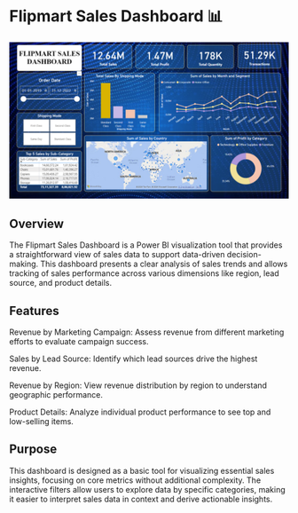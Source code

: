 # Flipmart Sales Dashboard 📊
![flipmart Sales DB](https://github.com/Shaikh-areeb/FlipMart-Sales-Dashboard/blob/main/Screenshot%202024-12-04%20210604.png)

## Overview

The Flipmart Sales Dashboard is a Power BI visualization tool that provides a straightforward view of sales data to support data-driven decision-making. 
This dashboard presents a clear analysis of sales trends and allows tracking of sales performance across various dimensions like region, lead source, and product details.

## Features

Revenue by Marketing Campaign: Assess revenue from different marketing efforts to evaluate campaign success.

Sales by Lead Source: Identify which lead sources drive the highest revenue.

Revenue by Region: View revenue distribution by region to understand geographic performance.

Product Details: Analyze individual product performance to see top and low-selling items.

## Purpose

This dashboard is designed as a basic tool for visualizing essential sales insights, focusing on core metrics without additional complexity. 
The interactive filters allow users to explore data by specific categories, making it easier to interpret sales data in context and derive actionable insights.
